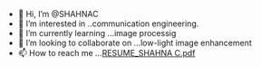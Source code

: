 - 👋 Hi, I’m @SHAHNAC
- 👀 I’m interested in ..communication engineering.
- 🌱 I’m currently learning ...image processig
- 💞️ I’m looking to collaborate on ...low-light image enhancement 
- 📫 How to reach me ...[RESUME_SHAHNA C.pdf](https://github.com/SHAHNAC/SHAHNAC/files/8679726/RESUME_SHAHNA.C.pdf)


<!---
SHAHNAC/SHAHNAC is a ✨ special ✨ repository because its `README.md` (this file) appears on your GitHub profile.
You can click the Preview link to take a look at your changes.
--->
